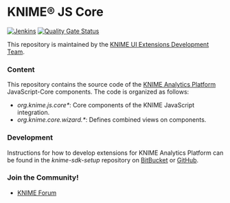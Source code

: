 # KNIME® JS Core

[![Jenkins](https://jenkins.knime.com/buildStatus/icon?job=knime-js-core%2Fmaster)](https://jenkins.knime.com/job/knime-js-core/job/master/)
[![Quality Gate Status](https://sonarcloud.io/api/project_badges/measure?project=KNIME_knime-js-core&metric=alert_status)](https://sonarcloud.io/summary/new_code?id=KNIME_knime-js-core)

This repository is maintained by the [KNIME UI Extensions Development Team](mailto:team-ui-extensions@knime.com).

### Content
This repository contains the source code of the [KNIME Analytics Platform](http://www.knime.org) JavaScript-Core components. The code is organized as follows:

* _org.knime.js.core*_: Core components of the KNIME JavaScript integration.
* _org.knime.core.wizard.*_: Defines combined views on components.


### Development
Instructions for how to develop extensions for KNIME Analytics Platform can be found in the _knime-sdk-setup_ repository on [BitBucket](https://bitbucket.org/KNIME/knime-sdk-setup) or [GitHub](http://github.com/knime/knime-sdk-setup).

### Join the Community!
* [KNIME Forum](https://tech.knime.org/forum)
